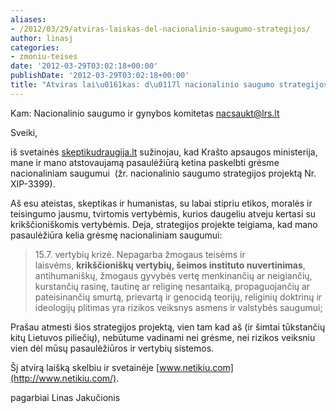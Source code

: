 ```yaml
---
aliases:
- /2012/03/29/atviras-laiskas-del-nacionalinio-saugumo-strategijos/
author: linasj
categories:
- zmoniu-teises
date: '2012-03-29T03:02:18+00:00'
publishDate: '2012-03-29T03:02:18+00:00'
title: "Atviras lai\u0161kas: d\u0117l nacionalinio saugumo strategijos"
---
```

Kam: Nacionalinio saugumo ir gynybos komitetas <nacsaukt@lrs.lt>

Sveiki,

iš svetainės [skeptikudraugija.lt](http://www.skeptikudraugija.lt/2012/03/28/esi-ateistas-keli-gresme-lietuvai/) sužinojau, kad Krašto apsaugos ministerija, mane ir mano atstovaujamą pasaulėžiūrą ketina paskelbti grėsme nacionaliniam saugumui  (žr. nacionalinio saugumo strategijos projektą Nr. XIP-3399).

Aš esu ateistas, skeptikas ir humanistas, su labai stipriu etikos, moralės ir teisingumo jausmu, tvirtomis vertybėmis, kurios daugeliu atveju kertasi su krikščioniškomis vertybėmis. Deja, strategijos projekte teigiama, kad mano pasaulėžiūra kelia grėsmę nacionaliniam saugumui:

> 15.7. vertybių krizė. Nepagarba žmogaus teisėms ir laisvėms, **krikščioniškų vertybių, šeimos instituto nuvertinimas**, antihumaniškų, žmogaus gyvybės vertę menkinančių ar neigiančių, kurstančių rasinę, tautinę ar religinę nesantaiką, propaguojančių ar pateisinančių smurtą, prievartą ir genocidą teorijų, religinių doktrinų ir ideologijų plitimas yra rizikos veiksnys asmens ir valstybės saugumui;

Prašau atmesti šios strategijos projektą, vien tam kad aš (ir šimtai tūkstančių kitų Lietuvos piliečių), nebūtume vadinami nei grėsme, nei rizikos veiksniu vien dėl mūsų pasaulėžiūros ir vertybių sistemos.

Šį atvirą laišką skelbiu ir svetainėje [www.netikiu.com](http://www.netikiu.com/).

pagarbiai
Linas Jakučionis
